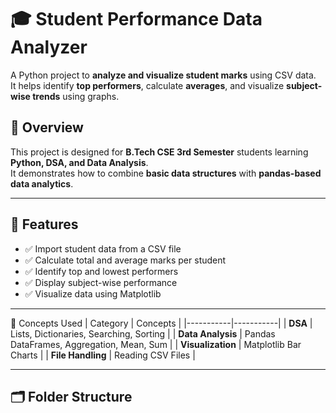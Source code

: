 # 🎓 Student Performance Data Analyzer

A Python project to **analyze and visualize student marks** using CSV data.  
It helps identify **top performers**, calculate **averages**, and visualize **subject-wise trends** using graphs.

## 📘 Overview
This project is designed for **B.Tech CSE 3rd Semester** students learning **Python, DSA, and Data Analysis**.  
It demonstrates how to combine **basic data structures** with **pandas-based data analytics**.

---

## 🧩 Features
- ✅ Import student data from a CSV file  
- ✅ Calculate total and average marks per student  
- ✅ Identify top and lowest performers  
- ✅ Display subject-wise performance  
- ✅ Visualize data using Matplotlib  

---

🧠 Concepts Used
| Category | Concepts |
|-----------|-----------|
| **DSA** | Lists, Dictionaries, Searching, Sorting |
| **Data Analysis** | Pandas DataFrames, Aggregation, Mean, Sum |
| **Visualization** | Matplotlib Bar Charts |
| **File Handling** | Reading CSV Files |

---

## 🗂️ Folder Structure
